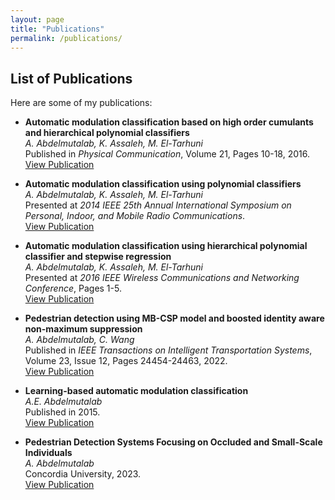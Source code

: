 ```yaml
---
layout: page
title: "Publications"
permalink: /publications/
---
```


## List of Publications
Here are some of my publications:

- **Automatic modulation classification based on high order cumulants and hierarchical polynomial classifiers**  
  *A. Abdelmutalab, K. Assaleh, M. El-Tarhuni*  
  Published in *Physical Communication*, Volume 21, Pages 10-18, 2016.  
  [View Publication](#)

- **Automatic modulation classification using polynomial classifiers**  
  *A. Abdelmutalab, K. Assaleh, M. El-Tarhuni*  
  Presented at *2014 IEEE 25th Annual International Symposium on Personal, Indoor, and Mobile Radio Communications*.  
  [View Publication](#)

- **Automatic modulation classification using hierarchical polynomial classifier and stepwise regression**  
  *A. Abdelmutalab, K. Assaleh, M. El-Tarhuni*  
  Presented at *2016 IEEE Wireless Communications and Networking Conference*, Pages 1-5.  
  [View Publication](#)

- **Pedestrian detection using MB-CSP model and boosted identity aware non-maximum suppression**  
  *A. Abdelmutalab, C. Wang*  
  Published in *IEEE Transactions on Intelligent Transportation Systems*, Volume 23, Issue 12, Pages 24454-24463, 2022.  
  [View Publication](#)

- **Learning-based automatic modulation classification**  
  *A.E. Abdelmutalab*  
  Published in 2015.  
  [View Publication](#)

- **Pedestrian Detection Systems Focusing on Occluded and Small-Scale Individuals**  
  *A. Abdelmutalab*  
  Concordia University, 2023.  
  [View Publication](#)
